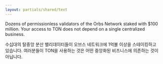 ```yaml
---
layout: partials/shared/text
---
```


Dozens of permissionless validators of the Orbs Network staked with $100 million. Your access to TON does not depend on a single centralized business.

수십대의 탈중앙 분산 밸리데이터들이 오브스 네트워크에 1억불 이상을 스테이킹하고 있습니다. 여러분들이 TON을 사용하는 것은 어떤 중앙화된 비즈니스에 의존하는 것이 아닙니다.